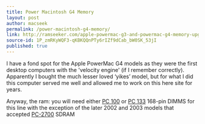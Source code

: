 ```yaml
---
title: Power Macintosh G4 Memory
layout: post
author: macseek
permalink: /power-macintosh-g4-memory/
link: http://ramseeker.com/apple-powermac-g3-and-powermac-g4-memory-upgrades/
source-id: 1P_zmRKyWQF3-qKBKQQnPTy6rIZf9dCab_bW0SK_53jI
published: true
---
```

I have a fond spot for the Apple PowerMac G4 models as they were the first desktop computers with the 'velocity engine' (if I remember correctly). Apparently I bought the much lesser loved ‘yikes’ model, but for what I did this computer served me well and allowed me to work on this here site for years. 

Anyway, the ram: you will need either [PC 100](http://amzn.to/2aGIIW1) or [PC 133](http://amzn.to/2aIKFDd) 168-pin DIMMS for this line with the exception of the later 2002 and 2003 models that accepted [PC-2700](http://amzn.to/2aoe6ui) SDRAM

